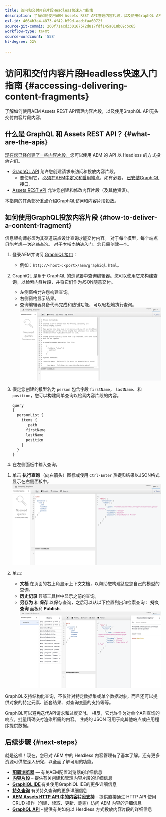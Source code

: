 ```yaml
---
title: 访问和交付内容片段Headless快速入门指南
description: 了解如何使用AEM Assets REST API管理内容片段，以及使用GraphQL API无头交付内容片段内容。
exl-id: 4664b3a4-4873-4f42-b59d-aadbfaa6072f
source-git-commit: 260f71acd330167572d817fdf145a018b09cbc65
workflow-type: tm+mt
source-wordcount: '558'
ht-degree: 32%

---
```


# 访问和交付内容片段Headless快速入门指南 {#accessing-delivering-content-fragments}

了解如何使用AEM Assets REST API管理内容片段，以及使用GraphQL API无头交付内容片段内容。

## 什么是 GraphQL 和 Assets REST API？ {#what-are-the-apis}

[现在您已经创建了一些内容片段，](create-content-fragment.md)您可以使用 AEM 的 API 以 Headless 的方式投放它们。

* [GraphQL API](/help/sites-developing/headless/graphql-api/graphql-api-content-fragments.md) 允许您创建请求来访问和投放内容片段。
   * 要使用它， [必须在AEM中定义和启用端点](/help/sites-developing/headless/graphql-api/graphql-endpoint.md#enabling-graphql-endpoint)，如有必要， [已安装GraphiQL接口](/help/sites-developing/headless/graphql-api/graphql-api-content-fragments.md#installing-graphiql-interface).
* [Assets REST API](/help/assets/assets-api-content-fragments.md) 允许您创建和修改内容片段（及其他资源）。

本指南的其余部分重点介绍GraphQL访问和内容片段投放。

## 如何使用GraphQL投放内容片段 {#how-to-deliver-a-content-fragment}

信息架构师必须为其渠道端点设计查询才能交付内容。 对于每个模型，每个端点只能考虑一次这些查询。 对于本指南快速入门，您只需创建一个。

1. 登录AEM并访问 [GraphiQL接口](/help/sites-developing/headless/graphql-api/graphiql-ide.md)：
   * 例如：`http://<host>:<port>/aem/graphiql.html`。

1. GraphiQL 是用于 GraphQL 的浏览器中查询编辑器。您可以使用它来构建查询，以检索内容片段，并将它们作为JSON随意交付。
   * 左侧窗格允许您构建查询。
   * 右侧窗格显示结果。
   * 查询编辑器具备代码完成和热键功能，可以轻松地执行查询。
     ![GraphiQL 编辑器](assets/graphiql.png)

1. 假定您创建的模型名为 `person` 包含字段 `firstName`， `lastName`、和 `position`，您可以构建简单查询以检索内容片段的内容。

   ```text
   query 
   {
     personList {
       items {
         _path
         firstName
         lastName
         position
       }
     }
   }
   ```

1. 在左侧面板中输入查询。
<!--
   ![GraphiQL query](assets/graphiql-query.png)
-->

1. 单击 **执行查询** （向右箭头）图标或使用 `Ctrl-Enter` 热键和结果以JSON格式显示在右侧面板中。
   ![GraphiQL 结果](assets/graphiql-results.png)

1. 单击:
   * **文档** 在页面的右上角显示上下文文档，以帮助您构建适应您自己的模型的查询。
   * **历史记录** 顶部工具栏中显示之前的查询。
   * **另存为** 和 **保存** 以保存查询，之后可以从以下位置列出和检索查询： **持久查询** 面板和 **Publish**.
     ![GraphiQL 文档](assets/graphiql-documentation.png)

GraphQL支持结构化查询，不仅针对特定数据集或单个数据对象，而且还可以提供对象的特定元素、嵌套结果、对查询变量的支持等等。

GraphQL可以避免迭代API请求和过度交付。 相反，它允许作为对单个API查询的响应，批量精确交付渲染所需的内容。 生成的 JSON 可用于向其他站点或应用程序提供数据。

## 后续步骤 {#next-steps}

就是这样！现在，您已对 AEM 中的 Headless 内容管理有了基本了解。还有更多资源可供您深入研究，以全面了解可用的功能。

* **[配置浏览器](create-configuration.md)**  — 有关AEM配置浏览器的详细信息
* **[内容片段](/help/assets/content-fragments/content-fragments.md)** – 提供有关创建和管理内容片段的详细信息
* **[GraphiQL IDE](/help/sites-developing/headless/graphql-api/graphiql-ide.md)** 有关使用GraphiQL IDE的更多详细信息
* **[持久查询](/help/sites-developing/headless/graphql-api/persisted-queries.md)** 有关持久查询的更多详细信息
* **[AEM Assets HTTP API 中的内容片段支持](/help/assets/assets-api-content-fragments.md)** – 提供直接通过 HTTP API 使用 CRUD 操作（创建、读取、更新、删除）访问 AEM 内容的详细信息
* **[GraphQL API](/help/sites-developing/headless/graphql-api/graphql-api-content-fragments.md)** – 提供有关如何以 Headless 方式投放内容片段的详细信息

